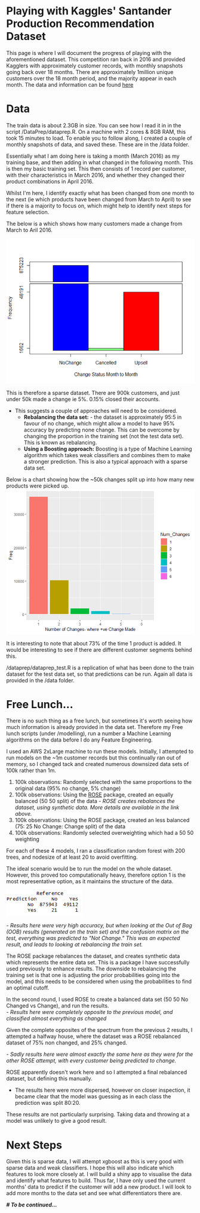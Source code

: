 # Playing with Kaggles' Santander Production Recommendation Dataset

This page is where I will document the progress of playing with the aforementioned dataset.  This competition ran back in 2016 and provided Kagglers with approximately customer records, with monthly snapshots going back over 18 months.  There are approximately 1million unique customers over the 18 month period, and the majority appear in each month.
The data and information can be found [here](https://www.kaggle.com/c/santander-product-recommendation)

# Data
The train data is about 2.3GB in size.  You can see how I read it in in the script /DataPrep/dataprep.R.
On a machine with 2 cores & 8GB RAM, this took 15 minutes to load.  To enable you to follow along, I created a couple of monthly snapshots of data, and saved these.  These are in the /data folder.

Essentially what I am doing here is taking a month (March 2016) as my training base, and then adding in what changed in the following month.  This is then my basic training set.  This then consists of 1 record per customer, with their characteristics in March 2016, and whether they changed their product combinations in April 2016.

Whilst I'm here, I identify exactly what has been changed from one month to the next (ie which products have been changed from March to April) to see if there is a majority to focus on, which might help to identify next steps for feature selection.  

The below is a which shows how many customers made a change from March to Aril 2016.

<img src="Images/SummaryChangedStatus.png" alt="hi" class="inline"/>

This is therefore a sparse dataset.  There are 900k customers, and just under 50k made a change ie 5%.  0.15% closed their accounts.  
 - This suggests a couple of approaches will need to be considered.
	 - **Rebalancing the data set:** - the dataset is approximately 95:5 in favour of no change, which might allow a model to have 95% accuracy by predicting none change.  This can be overcome by changing the proportion in the training set (not the test data set).  This is known as rebalancing.
	 - **Using a Boosting approach:**  Boosting is a type of Machine Learning algorithm which takes weak classifiers and combines them to make a stronger prediction.  This is also a typical approach with a sparse data set.

Below is a chart showing how the ~50k changes split up into how many new products were picked up.
<img src="Images/Num_Changes.png" alt="hi" class="inline"/>

It is interesting to note that about 73% of the time 1 product is added.  It would be interesting to see if there are different customer segments behind this.

/dataprep/dataprep_test.R is a replication of what has been done to the train dataset for the test data set, so that predictions can be run.  Again all data is provided in the /data folder.

# Free Lunch...
There is no such thing as a free lunch, but sometimes it's worth seeing how much information is already provided in the data set.  Therefore my Free lunch scripts (under /modelling), run a number a Machine Learning algorithms on the data before I do any Feature Engineering.

I used an AWS 2xLarge machine to run these models.  Initially, I attempted to run models on the ~1m customer records but this continually ran out of memory, so I changed tack and created numerous downsized data sets of 100k rather than 1m.

  1. 100k observations: Randomly selected with the same proportions to
        the original data (95% no change, 5% change)
 2. 100k observations: Using the    [ROSE](https://cran.r-project.org/web/packages/ROSE/ROSE.pdf)        package, created an equally balanced (50 50 split) of the data 
			 *- ROSE creates rebalances the dataset, using synthetic data.  More
        details are available in the link above.* 
 3. 100k observations: Using the ROSE package, created an less balanced (75: 25 No Change:    Change split) of the data 
 4. 100k observations: Randomly selected
    overweighting which had a 50 50 weighting


For each of these 4 models, I ran a classification random forest with 200 trees, and nodesize of at least 20 to avoid overfitting. 

The ideal scenario would be to run the model on the whole dataset.  However, this proved too computationally heavy, therefore option 1 is the most representative option, as it maintains the structure of the data.

<img src="Images/rf_basic.PNG" alt="hi" class="inline"/>

 *- Results here were very high accuracy, but when looking at the Out of Bag (OOB) results (generated on the train set) and the confusion matrix on the test, everything was predicted to "Not Change."  This was an expected result, and leads to looking at rebalancing the train set.*
 
The ROSE package rebalances the dataset, and creates synthetic data which represents the entire data set.  This is a package I have successfully used previously to enhance results.  The downside to rebalancing the training set is that one is adjusting the prior probabilities going into the model, and this needs to be considered when using the probabilities to find an optimal cutoff.

In the second round, I used ROSE to create a balanced data set (50 50 No Changed vs Change), and run the results.  
 *- Results here were completely opposite to the previous model, and classified almost everything as changed*

Given the complete opposites of the spectrum from the previous 2 results, I attempted a halfway house, where the dataset was a ROSE rebalanced dataset of 75% non changed, and 25% changed.

 *- Sadly results here were almost exactly the same here as they were for the other ROSE attempt, with every customer being predicted to change.*

ROSE apparently doesn't work here and so I attempted a final rebalanced dataset, but defining this manually.

 - The results here were more dispersed, however on closer inspection, it became clear that the model was guessing as in each class the prediction was split 80:20.

These results are not particularly surprising.  Taking data and throwing at a model was unlikely to give a good result.
# Next Steps
Given this is sparse data, I will attempt xgboost as this is very good with sparse data and weak classifiers.  I hope this will also indicate which features to look more closely at.
I will build a shiny app to visualise the data and identify what features to build.  Thus far, I have only used the current months' data to predict if the customer will add a new product.  I will look to add more months to the data set and see what differentiators there are.

***# To be continued...***
